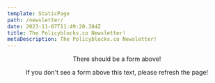 ```yaml
---
template: StaticPage
path: /newsletter/
date: 2023-11-07T11:49:20.384Z
title: The Policyblocks.co Newsletter!
metaDescription: The Policyblocks.co Newsletter!
---
```

<div style="text-align: center" class="sender-form-field" data-sender-form-id="cdc9335f94784b4bRI7"></div>

<div style="text-align: center">There should be a form above!

If you don't see a form above this text, please refresh the page!</div>